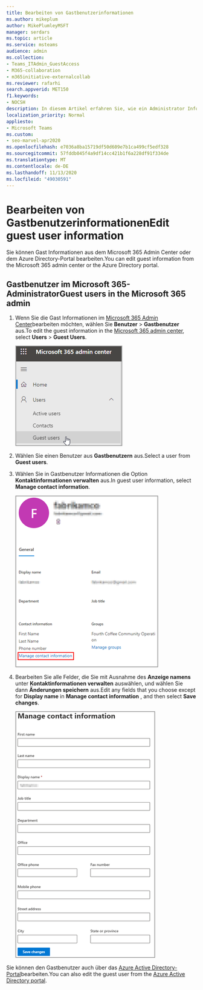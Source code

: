 ```yaml
---
title: Bearbeiten von Gastbenutzerinformationen
ms.author: mikeplum
author: MikePlumleyMSFT
manager: serdars
ms.topic: article
ms.service: msteams
audience: admin
ms.collection:
- Teams_ITAdmin_GuestAccess
- M365-collaboration
- m365initiative-externalcollab
ms.reviewer: rafarhi
search.appverid: MET150
f1.keywords:
- NOCSH
description: In diesem Artikel erfahren Sie, wie ein Administrator Informationen zu Gastbenutzern im Azure Active Directory-Portal bearbeiten kann.
localization_priority: Normal
appliesto:
- Microsoft Teams
ms.custom:
- seo-marvel-apr2020
ms.openlocfilehash: e7036a8ba15719df50d609e7b1ca499cf5edf328
ms.sourcegitcommit: 57fddb045f4a9df14cc421b1f6a228df91f334de
ms.translationtype: MT
ms.contentlocale: de-DE
ms.lasthandoff: 11/13/2020
ms.locfileid: "49030591"
---
```

# <a name="edit-guest-user-information"></a><span data-ttu-id="ad654-103">Bearbeiten von Gastbenutzerinformationen</span><span class="sxs-lookup"><span data-stu-id="ad654-103">Edit guest user information</span></span>

<span data-ttu-id="ad654-104">Sie können Gast Informationen aus dem Microsoft 365 Admin Center oder dem Azure Directory-Portal bearbeiten.</span><span class="sxs-lookup"><span data-stu-id="ad654-104">You can edit guest information from the Microsoft 365 admin center or the Azure Directory portal.</span></span>

## <a name="guest-users-in-the-microsoft-365-admin"></a><span data-ttu-id="ad654-105">Gastbenutzer im Microsoft 365-Administrator</span><span class="sxs-lookup"><span data-stu-id="ad654-105">Guest users in the Microsoft 365 admin</span></span>

1. <span data-ttu-id="ad654-106">Wenn Sie die Gast Informationen im [Microsoft 365 Admin Center](https://admin.microsoft.com)bearbeiten möchten, wählen Sie **Benutzer**  >  **Gastbenutzer** aus.</span><span class="sxs-lookup"><span data-stu-id="ad654-106">To edit the guest information in the [Microsoft 365 admin center](https://admin.microsoft.com), select **Users** > **Guest Users**.</span></span>

   ![Die bearbeiteten Gastbenutzer Informationen](media/access-guest-user.png)

2. <span data-ttu-id="ad654-108">Wählen Sie einen Benutzer aus **Gastbenutzern** aus.</span><span class="sxs-lookup"><span data-stu-id="ad654-108">Select a user from **Guest users**.</span></span>

3. <span data-ttu-id="ad654-109">Wählen Sie in Gastbenutzer Informationen die Option **Kontaktinformationen verwalten** aus.</span><span class="sxs-lookup"><span data-stu-id="ad654-109">In guest user information, select **Manage contact information**.</span></span>

   ![<span data-ttu-id="ad654-110">Kontaktinformationen verwalten</span><span class="sxs-lookup"><span data-stu-id="ad654-110">Manage contact information</span></span> ](media/guest-user-data1.png)

4. <span data-ttu-id="ad654-111">Bearbeiten Sie alle Felder, die Sie mit Ausnahme des **Anzeige namens** unter **Kontaktinformationen verwalten** auswählen, und wählen Sie dann **Änderungen speichern** aus.</span><span class="sxs-lookup"><span data-stu-id="ad654-111">Edit any fields that you choose except for **Display name** in **Manage contact information** , and then select **Save changes**.</span></span>

   ![Bearbeiten der Kontaktinformationen des Gastbenutzers](media/manage-guest-contact.png)

<span data-ttu-id="ad654-113">Sie können den Gastbenutzer auch über das [Azure Active Directory-Portal](https://aad.portal.azure.com/#blade/Microsoft_AAD_IAM/UsersManagementMenuBlade/MsGraphUsers)bearbeiten.</span><span class="sxs-lookup"><span data-stu-id="ad654-113">You can also edit the guest user from the [Azure Active Directory portal](https://aad.portal.azure.com/#blade/Microsoft_AAD_IAM/UsersManagementMenuBlade/MsGraphUsers).</span></span>
